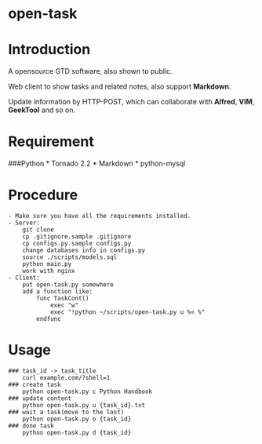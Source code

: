 open-task
=========

# Introduction
A opensource GTD software, also shown to public. 

Web client to show tasks and related notes, also support **Markdown**.

Update information by HTTP-POST, which can collaborate with **Alfred**, **VIM**, **GeekTool** and so on.

# Requirement
###Python
    * Tornado 2.2
    * Markdown
    * python-mysql
# Procedure
    - Make sure you have all the requirements installed.
    - Server: 
        git clone
        cp .gitignore.sample .gitignore
        cp configs.py.sample configs.py
        change databases info in configs.py
        source ./scripts/models.sql
        python main.py
        work with nginx
    - Client:
        put open-task.py somewhere
        add a function like:
            func TaskCont()
                exec "w"
                exec "!python ~/scripts/open-task.py u %< %"
            endfunc
# Usage
    ### task_id -> task_title
        curl example.com/?shell=1
    ### create task
        python open-task.py c Python Handbook
    ### update content
        python open-task.py u {task_id}.txt
    ### wait a task(move to the last)
        python open-task.py o {task_id}
    ### done task
        python open-task.py d {task_id}


